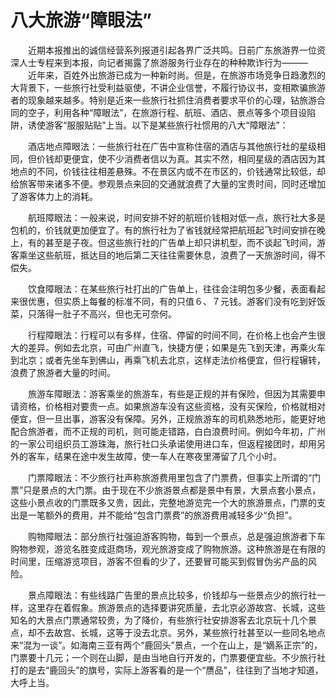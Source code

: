 # 八大旅游“障眼法”  

&emsp;&emsp;近期本报推出的诚信经营系列报道引起各界广泛共鸣。日前广东旅游界一位资深人士专程来到本报，向记者揭露了旅游服务行业存在的种种欺诈行为———  
&emsp;&emsp;近年来，百姓外出旅游已成为一种新时尚。但是，在旅游市场竞争日趋激烈的大背景下，一些旅行社受利益驱使，不讲企业信誉，不履行协议书，变相欺骗旅游者的现象越来越多。特别是近来一些旅行社抓住消费者要求平价的心理，钻旅游合同的空子，利用各种“障眼法”，在旅游行程、航班、酒店、景点等多个项目设陷阱，诱使游客“服服贴贴”上当。以下是某些旅行社惯用的八大“障眼法”：  
  
&emsp;&emsp;酒店地点障眼法：一些旅行社在广告中宣称住宿的酒店与其他旅行社的星级相同，但价钱却更便宜，使不少消费者信以为真。其实不然，相同星级的酒店因为其地点的不同，价钱往往相差悬殊。不在景区内或不在市区的，价钱通常比较低，却给旅客带来诸多不便。参观景点来回的交通就浪费了大量的宝贵时间，同时还增加了游客体力上的消耗。  
  
&emsp;&emsp;航班障眼法：一般来说，时间安排不好的航班价钱相对低一点，旅行社大多是包机的，价钱就更加便宜了。有的旅行社为了省钱就经常把航班起飞时间安排在晚上，有的甚至是子夜。但这些旅行社的广告单上却只讲机型，而不谈起飞时间，游客乘坐这些航班，抵达目的地后第二天往往需要休息，浪费了一天旅游时间，得不偿失。  
  
&emsp;&emsp;饮食障眼法：在某些旅行社打出的广告单上，往往会注明包多少餐，表面看起来很优惠，但实质上每餐的标准不同，有的只值６、７元钱。游客们没有吃到好饭菜，只落得一肚子不高兴，但也无可奈何。  
  
&emsp;&emsp;行程障眼法：行程可以有多样，住宿、停留的时间不同，在价格上也会产生很大的差异。例如去北京，可由广州直飞，快捷方便；如果是先飞到天津，再乘火车到北京；或者先坐车到佛山，再乘飞机去北京，这样走法价格便宜，但行程辗转，浪费了旅游者大量的时间。  
  
&emsp;&emsp;旅游车障眼法：游客乘坐的旅游车，有些是正规的并有保险，但因为其需要申请资格，价格相对要贵一点。如果旅游车没有这些资格，没有买保险，价格就相对便宜，但一旦出事，游客没有保障。另外，正规旅游车的司机熟悉地形，能更好地配合旅游者，而不正规的司机，则可能走错路，白白浪费时间。例如今年初，广州的一家公司组织员工游珠海，旅行社口头承诺使用进口车，但返程接团时，却用另外的客车，结果在途中发生故障，使一车人在寒夜里滞留了几个小时。  
  
&emsp;&emsp;门票障眼法：不少旅行社声称旅游费用里包含了门票费，但事实上所谓的“门票”只是景点的大门票。由于现在不少旅游景点都是景中有景，大景点套小景点，这些小景点收的门票既多又贵，因此，完整地游览完一个大的旅游景点，门票的支出是一笔额外的费用，并不能给“包含门票费”的旅游费用减轻多少“负担”。  
  
&emsp;&emsp;购物障眼法：部分旅行社强迫游客购物，每到一个景点，总是强迫旅游者下车购物参观，游览名胜变成逛商场，观光旅游变成了购物旅游。这种旅游是在有限的时间里，压缩游览项目，游客不但看的少了，还要冒可能买到假冒伪劣产品的风险。  
  
&emsp;&emsp;景点障眼法：有些线路广告里的景点比较多，价钱却与一些景点少的旅行社一样，这里存在着假象。旅游景点的选择要讲究质量，去北京必游故宫、长城，这些知名的大景点门票通常较贵，为了降价，有些旅行社安排游客去北京玩十几个景点，却不去故宫、长城，这等于没去北京。另外，某些旅行社甚至以一些同名地点来“混为一谈”。如海南三亚有两个“鹿回头”景点，一个在山上，是“嫡系正宗”的，门票要十几元；一个则在山脚，是由当地自行开发的，门票要便宜些。不少旅行社打的是去“鹿回头”的旗号，实际上游客看的是一个“赝品”，往往到了当地才知道，大呼上当。 